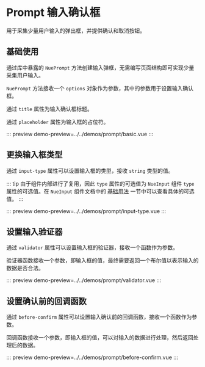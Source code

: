 # Prompt 输入确认框

用于采集少量用户输入的弹出框，并提供确认和取消按钮。

## 基础使用

通过库中暴露的 `NuePrompt` 方法创建输入弹框，无需编写页面结构即可实现少量采集用户输入。

`NuePrompt` 方法接收一个 `options` 对象作为参数，其中的参数用于设置输入确认框。

通过 `title` 属性为输入确认框标题。

通过 `placeholder` 属性为输入框的占位符。

::: preview
demo-preview=../../demos/prompt/basic.vue
:::

## 更换输入框类型

通过 `input-type` 属性可以设置输入框的类型，接收 `string` 类型的值。

::: tip
由于组件内部进行了复用，因此 `type` 属性的可选值为 `NueInput` 组件 `type` 属性的可选值。在 `NueInput`
组件文档中的 [基础用法](/pages/form/input.html#基础用法) 一节中可以查看具体的可选值。
:::

::: preview
demo-preview=../../demos/prompt/input-type.vue
:::

## 设置输入验证器

通过 `validator` 属性可以设置输入框的验证器，接收一个函数作为参数。

验证器函数接收一个参数，即输入框的值，最终需要返回一个布尔值以表示输入的数据是否合法。

::: preview
demo-preview=../../demos/prompt/validator.vue
:::

## 设置确认前的回调函数

通过 `before-confirm` 属性可以设置输入确认前的回调函数，接收一个函数作为参数。

回调函数接收一个参数，即输入框的值，可以对输入的数据进行处理，然后返回处理后的数据。

::: preview
demo-preview=../../demos/prompt/before-confirm.vue
:::

